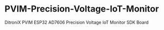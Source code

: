 # PVIM-Precision-Voltage-IoT-Monitor
DitroniX PVIM ESP32 AD7606 Precision Voltage IoT Monitor SDK Board
